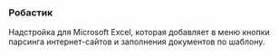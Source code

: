 ### Робастик

Надстройка для Microsoft Excel, которая добавляет в меню кнопки парсинга интернет-сайтов и заполнения документов по шаблону.
